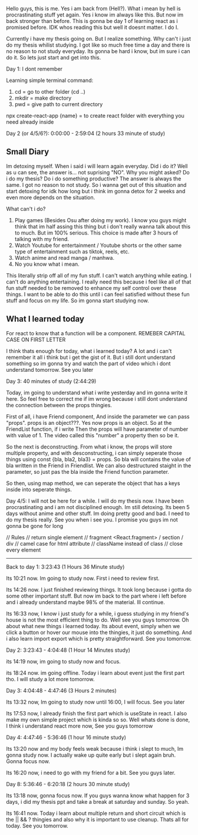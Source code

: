 Hello guys, this is me. Yes i am back from (Hell?). What i mean by hell is procrastinating stuff yet again. Yes i know im always like this. But now im back stronger than before. This is gonna be day 1 of learning react as i promised before. IDK whos reading this but well it doesnt matter. I do I.

Currently i have my thesis going on. But I realize something. Why can't i just do my thesis whilist studying. I got like so much free time a day and there is no reason to not study everyday. Its gonna be hard i know, but im sure i can do it. So lets just start and get into this.

Day 1: I dont remember

Learning simple terminal command:

1. cd = go to other folder (cd ..)
2. mkdir = make directory
3. pwd = give path to current directory

npx create-react-app {name} = to create react folder with everything you need already inside

Day 2 (or 4/5/6?): 0:00:00 - 2:59:04 (2 hours 33 minute of study)

## Small Diary

Im detoxing myself. When i said i will learn again everyday. Did i do it? Well as u can see, the answer is... not suprising "NO". Why you might asked? Do i do my thesis? Do i do something productive? The answer is always the same. I got no reason to not study. So i wanna get out of this situation and start detoxing for idk how long but i think im gonna detox for 2 weeks and even more depends on the situation.

What can't i do?

1. Play games (Besides Osu after doing my work). I know you guys might think that im half assing this thing but i don't really wanna talk about this to much. But im 100% serious. This choice is made after 3 hours of talking with my friend.
2. Watch Youtube for entertainment / Youtube shorts or the other same type of entertainment such as tiktok, reels, etc.
3. Watch anime and read manga / manhwa.
4. No you know what i mean.

This literally strip off all of my fun stuff. I can't watch anything while eating. I can't do anything entertaining. I really need this because i feel like all of that fun stuff needed to be removed to enhance my self control over these things. I want to be able to do this until i can feel satisfied without these fun stuff and focus on my life. So im gonna start studying now.

## What I learned today

For react to know that a function will be a component. REMEBER CAPITAL CASE ON FIRST LETTER

I think thats enough for today, what i learned today? A lot and i can't remember it all i think but i get the gist of it. But i still dont understand something so im gonna try and watch the part of video which i dont understand tomorrow. See you later

Day 3: 40 minutes of study (2:44:29)

Today, im going to understand what i write yesterday and im gonna write it here. So feel free to correct me if im wrong because i still dont understand the connection between the props thingies.

First of all, i have Friend component, And inside the parameter we can pass "props". props is an object???. Yes now props is an object. So at the FriendList function, if i write <Friend number = "1"/> Then the props will have parameter of number with value of 1. The video called this "number" a property then so be it.

So the next is deconstructing. From what i know, the props will store multiple property, and with desconstructing, i can simply seperate those things using const {bla, bla2, bla3} = props. So bla will contains the value of bla written in the Friend in Friendlist. We can also destructured staight in the parameter, so just pas the bla inside the Friend function parameter.

So then, using map method, we can seperate the object that has a keys inside into seperate things.

Day 4/5: I will not be here for a while. I will do my thesis now. I have been procrastinating and i am not disciplined enough. Im still detoxing. Its been 5 days without anime and other stuff. Im doing pretty good and bad. I need to do my thesis really. See you when i see you. I promise you guys im not gonna be gone for long

// Rules
// return single element
// fragment <React.fragment> / section / div
// camel case for html attribute
// className instead of class
// close every element

---

Back to day 1: 3:23:43 (1 Hours 36 Minute study)

Its 10:21 now. Im going to study now. First i need to review first.

Its 14:26 now. I just finished reviewing things. It took long because i gotta do some other important stuff. But now im back to the part where i left before and i already understand maybe 98% of the material. Ill continue.

Its 16:33 now, I know i just study for a while, i guess studying in my friend's house is not the most efficient thing to do. Well see you guys tomorrow. Oh about what new things i learned today. Its about event, simply when we click a button or hover our mouse into the thingies, it just do something. And i also learn import export which is pretty straightforward. See you tomorrow.

Day 2: 3:23:43 - 4:04:48 (1 Hour 14 Minutes study)

its 14:19 now, im going to study now and focus.

its 18:24 now. im going offline. Today i learn about event just the first part tho. I will study a lot more tomorrow.

Day 3: 4:04:48 - 4:47:46 (3 Hours 2 minutes)

Its 13:32 now, Im going to study now until 16:00, I will focus. See you later

Its 17:53 now, I already finish the first part which is useState in react. I also make my own simple project which is kinda so so. Well whats done is done, I think i understand react more now, See you guys tomorrow

Day 4: 4:47:46 - 5:36:46 (1 hour 16 minute study)

Its 13:20 now and my body feels weak because i think i slept to much, Im gonna study now. I actually wake up quite early but i slept again bruh. Gonna focus now.

Its 16:20 now, i need to go with my friend for a bit. See you guys later.

Day 8: 5:36:46 - 6:20:18 (2 hours 30 minute study)

Its 13:18 now, gonna focus now. If you guys wanna know what happen for 3 days, i did my thesis ppt and take a break at saturday and sunday. So yeah.

Its 16:41 now. Today i learn about multiple return and short circuit which is the || && ? thingies and also why it is important to use cleanup. Thats all for today. See you tomorrow.
